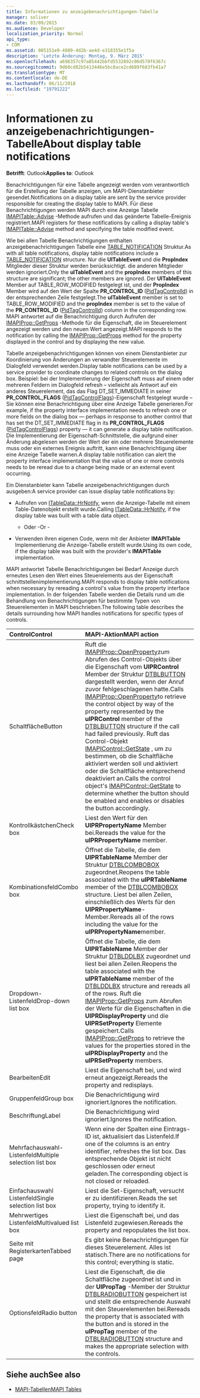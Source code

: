 ```yaml
---
title: Informationen zu anzeigebenachrichtigungen-Tabelle
manager: soliver
ms.date: 03/09/2015
ms.audience: Developer
localization_priority: Normal
api_type:
- COM
ms.assetid: 085151e9-4809-4d2b-ae4d-e318355e1f5a
description: 'Letzte Änderung: Montag, 9. März 2015'
ms.openlocfilehash: a696357c97a85442bbfd5532892c06d570f6367c
ms.sourcegitcommit: 9d60cd82b5413446e5bc8ace2cd689f683fb41a7
ms.translationtype: MT
ms.contentlocale: de-DE
ms.lasthandoff: 06/11/2018
ms.locfileid: "19791222"
---
```

# <a name="about-display-table-notifications"></a><span data-ttu-id="4f3d2-103">Informationen zu anzeigebenachrichtigungen-Tabelle</span><span class="sxs-lookup"><span data-stu-id="4f3d2-103">About display table notifications</span></span>

<span data-ttu-id="4f3d2-104">**Betrifft**: Outlook</span><span class="sxs-lookup"><span data-stu-id="4f3d2-104">**Applies to**: Outlook</span></span> 
  
<span data-ttu-id="4f3d2-105">Benachrichtigungen für eine Tabelle angezeigt werden vom verantwortlich für die Erstellung der Tabelle anzeigen, um MAPI-Dienstanbieter gesendet.</span><span class="sxs-lookup"><span data-stu-id="4f3d2-105">Notifications on a display table are sent by the service provider responsible for creating the display table to MAPI.</span></span> <span data-ttu-id="4f3d2-106">Für diese Benachrichtigungen werden MAPI durch eine Anzeige Tabelle [IMAPITable::Advise](imapitable-advise.md) -Methode aufrufen und das geänderte Tabelle-Ereignis registriert.</span><span class="sxs-lookup"><span data-stu-id="4f3d2-106">MAPI registers for these notifications by calling a display table's [IMAPITable::Advise](imapitable-advise.md) method and specifying the table modified event.</span></span> 
  
<span data-ttu-id="4f3d2-107">Wie bei allen Tabelle Benachrichtigungen enthalten anzeigebenachrichtigungen Tabelle eine [TABLE_NOTIFICATION](table_notification.md) Struktur.</span><span class="sxs-lookup"><span data-stu-id="4f3d2-107">As with all table notifications, display table notifications include a [TABLE_NOTIFICATION](table_notification.md) structure.</span></span> <span data-ttu-id="4f3d2-108">Nur die **UlTableEvent** und die **PropIndex** Mitglieder dieser Struktur werden berücksichtigt. die anderen Mitglieder werden ignoriert.</span><span class="sxs-lookup"><span data-stu-id="4f3d2-108">Only the **ulTableEvent** and the **propIndex** members of this structure are significant; the other members are ignored.</span></span> <span data-ttu-id="4f3d2-109">Der **UlTableEvent** Member auf TABLE_ROW_MODIFIED festgelegt ist, und der **PropIndex** Member wird auf den Wert der Spalte **PR_CONTROL_ID** ([PidTagControlId](pidtagcontrolid-canonical-property.md)) in der entsprechenden Zeile festgelegt.</span><span class="sxs-lookup"><span data-stu-id="4f3d2-109">The **ulTableEvent** member is set to TABLE_ROW_MODIFIED and the **propIndex** member is set to the value of the **PR_CONTROL_ID** ([PidTagControlId](pidtagcontrolid-canonical-property.md)) column in the corresponding row.</span></span> <span data-ttu-id="4f3d2-110">MAPI antwortet auf die Benachrichtigung durch Aufrufen der [IMAPIProp::GetProps](imapiprop-getprops.md) -Methode für die Eigenschaft, die im Steuerelement angezeigt werden und den neuen Wert angezeigt.</span><span class="sxs-lookup"><span data-stu-id="4f3d2-110">MAPI responds to the notification by calling the [IMAPIProp::GetProps](imapiprop-getprops.md) method for the property displayed in the control and by displaying the new value.</span></span> 
  
<span data-ttu-id="4f3d2-111">Tabelle anzeigebenachrichtigungen können von einem Dienstanbieter zur Koordinierung von Änderungen an verwandter Steuerelemente im Dialogfeld verwendet werden.</span><span class="sxs-lookup"><span data-stu-id="4f3d2-111">Display table notifications can be used by a service provider to coordinate changes to related controls on the dialog box.</span></span> <span data-ttu-id="4f3d2-112">Beispiel: bei der Implementierung der Eigenschaft muss auf einem oder mehreren Feldern im Dialogfeld refresh – vielleicht als Antwort auf ein anderes Steuerelement, das das Flag DT_SET_IMMEDIATE in seiner **PR_CONTROL_FLAGS** ([PidTagControlFlags](pidtagcontrolflags-canonical-property.md))-Eigenschaft festgelegt wurde – Sie können eine Benachrichtigung über eine Anzeige Tabelle generieren.</span><span class="sxs-lookup"><span data-stu-id="4f3d2-112">For example, if the property interface implementation needs to refresh one or more fields on the dialog box — perhaps in response to another control that has set the DT_SET_IMMEDIATE flag in its **PR_CONTROL_FLAGS** ([PidTagControlFlags](pidtagcontrolflags-canonical-property.md)) property — it can generate a display table notification.</span></span> <span data-ttu-id="4f3d2-113">Die Implementierung der Eigenschaft-Schnittstelle, die aufgrund einer Änderung abgelesen werden der Wert der ein oder mehrere Steuerelemente muss oder ein externes Ereignis auftritt, kann eine Benachrichtigung über eine Anzeige Tabelle warnen.</span><span class="sxs-lookup"><span data-stu-id="4f3d2-113">A display table notification can alert the property interface implementation that the value of one or more controls needs to be reread due to a change being made or an external event occurring.</span></span> 
  
<span data-ttu-id="4f3d2-114">Ein Dienstanbieter kann Tabelle anzeigebenachrichtigungen durch ausgeben:</span><span class="sxs-lookup"><span data-stu-id="4f3d2-114">A service provider can issue display table notifications by:</span></span>
  
- <span data-ttu-id="4f3d2-115">Aufrufen von [ITableData::HrNotify](itabledata-hrnotify.md), wenn die Anzeige-Tabelle mit einem Table-Datenobjekt erstellt wurde.</span><span class="sxs-lookup"><span data-stu-id="4f3d2-115">Calling [ITableData::HrNotify](itabledata-hrnotify.md), if the display table was built with a table data object.</span></span>
    
    - <span data-ttu-id="4f3d2-116">Oder -</span><span class="sxs-lookup"><span data-stu-id="4f3d2-116">Or -</span></span>
    
- <span data-ttu-id="4f3d2-117">Verwenden ihren eigenen Code, wenn mit der Anbieter **IMAPITable** Implementierung die Anzeige-Tabelle erstellt wurde.</span><span class="sxs-lookup"><span data-stu-id="4f3d2-117">Using its own code, if the display table was built with the provider's **IMAPITable** implementation.</span></span> 
    
<span data-ttu-id="4f3d2-118">MAPI antwortet Tabelle Benachrichtigungen bei Bedarf Anzeige durch erneutes Lesen den Wert eines Steuerelements aus der Eigenschaft schnittstellenimplementierung.</span><span class="sxs-lookup"><span data-stu-id="4f3d2-118">MAPI responds to display table notifications when necessary by rereading a control's value from the property interface implementation.</span></span> <span data-ttu-id="4f3d2-119">In der folgenden Tabelle werden die Details rund um die Behandlung von Benachrichtigungen für bestimmte Typen von Steuerelementen in MAPI beschrieben.</span><span class="sxs-lookup"><span data-stu-id="4f3d2-119">The following table describes the details surrounding how MAPI handles notifications for specific types of controls.</span></span>
  
|<span data-ttu-id="4f3d2-120">**Control**</span><span class="sxs-lookup"><span data-stu-id="4f3d2-120">**Control**</span></span>|<span data-ttu-id="4f3d2-121">**MAPI-Aktion**</span><span class="sxs-lookup"><span data-stu-id="4f3d2-121">**MAPI action**</span></span>|
|:-----|:-----|
|<span data-ttu-id="4f3d2-122">Schaltfläche</span><span class="sxs-lookup"><span data-stu-id="4f3d2-122">Button</span></span>  <br/> |<span data-ttu-id="4f3d2-123">Ruft die [IMAPIProp::OpenProperty](imapiprop-openproperty.md)zum Abrufen des Control-Objekts über die Eigenschaft vom **UlPRControl** Member der Struktur [DTBLBUTTON](dtblbutton.md) dargestellt werden, wenn der Anruf zuvor fehlgeschlagenen hatte.</span><span class="sxs-lookup"><span data-stu-id="4f3d2-123">Calls [IMAPIProp::OpenProperty](imapiprop-openproperty.md)to retrieve the control object by way of the property represented by the **ulPRControl** member of the [DTBLBUTTON](dtblbutton.md) structure if the call had failed previously.</span></span> <span data-ttu-id="4f3d2-124">Ruft das Control-Objekt [IMAPIControl::GetState](imapicontrol-getstate.md) , um zu bestimmen, ob die Schaltfläche aktiviert werden soll und aktiviert oder die Schaltfläche entsprechend deaktiviert an.</span><span class="sxs-lookup"><span data-stu-id="4f3d2-124">Calls the control object's [IMAPIControl::GetState](imapicontrol-getstate.md) to determine whether the button should be enabled and enables or disables the button accordingly.</span></span>  <br/> |
|<span data-ttu-id="4f3d2-125">Kontrollkästchen</span><span class="sxs-lookup"><span data-stu-id="4f3d2-125">Check box</span></span>  <br/> |<span data-ttu-id="4f3d2-126">Liest den Wert für den **UlPRPropertyName** Member bei.</span><span class="sxs-lookup"><span data-stu-id="4f3d2-126">Rereads the value for the **ulPRPropertyName** member.</span></span>  <br/> |
|<span data-ttu-id="4f3d2-127">Kombinationsfeld</span><span class="sxs-lookup"><span data-stu-id="4f3d2-127">Combo box</span></span>  <br/> |<span data-ttu-id="4f3d2-128">Öffnet die Tabelle, die dem **UlPRTableName** Member der Struktur [DTBLCOMBOBOX](dtblcombobox.md) zugeordnet.</span><span class="sxs-lookup"><span data-stu-id="4f3d2-128">Reopens the table associated with the **ulPRTableName** member of the [DTBLCOMBOBOX](dtblcombobox.md) structure.</span></span> <span data-ttu-id="4f3d2-129">Liest bei allen Zeilen, einschließlich des Werts für den **UlPRPropertyName**-Member.</span><span class="sxs-lookup"><span data-stu-id="4f3d2-129">Rereads all of the rows including the value for the **ulPRPropertyName**member.</span></span>  <br/> |
|<span data-ttu-id="4f3d2-130">Dropdown-Listenfeld</span><span class="sxs-lookup"><span data-stu-id="4f3d2-130">Drop-down list box</span></span>  <br/> |<span data-ttu-id="4f3d2-131">Öffnet die Tabelle, die dem **UlPRTableName** Member der Struktur [DTBLDDLBX](dtblddlbx.md) zugeordnet und liest bei allen Zeilen.</span><span class="sxs-lookup"><span data-stu-id="4f3d2-131">Reopens the table associated with the **ulPRTableName** member of the [DTBLDDLBX](dtblddlbx.md) structure and rereads all of the rows.</span></span> <span data-ttu-id="4f3d2-132">Ruft die [IMAPIProp::GetProps](imapiprop-getprops.md) zum Abrufen der Werte für die Eigenschaften in die **UlPRDisplayProperty** und die **UlPRSetProperty** Elemente gespeichert.</span><span class="sxs-lookup"><span data-stu-id="4f3d2-132">Calls [IMAPIProp::GetProps](imapiprop-getprops.md) to retrieve the values for the properties stored in the **ulPRDisplayProperty** and the **ulPRSetProperty** members.</span></span>  <br/> |
|<span data-ttu-id="4f3d2-133">Bearbeiten</span><span class="sxs-lookup"><span data-stu-id="4f3d2-133">Edit</span></span>  <br/> |<span data-ttu-id="4f3d2-134">Liest die Eigenschaft bei, und wird erneut angezeigt.</span><span class="sxs-lookup"><span data-stu-id="4f3d2-134">Rereads the property and redisplays.</span></span>  <br/> |
|<span data-ttu-id="4f3d2-135">Gruppenfeld</span><span class="sxs-lookup"><span data-stu-id="4f3d2-135">Group box</span></span>  <br/> |<span data-ttu-id="4f3d2-136">Die Benachrichtigung wird ignoriert.</span><span class="sxs-lookup"><span data-stu-id="4f3d2-136">Ignores the notification.</span></span>  <br/> |
|<span data-ttu-id="4f3d2-137">Beschriftung</span><span class="sxs-lookup"><span data-stu-id="4f3d2-137">Label</span></span>  <br/> |<span data-ttu-id="4f3d2-138">Die Benachrichtigung wird ignoriert.</span><span class="sxs-lookup"><span data-stu-id="4f3d2-138">Ignores the notification.</span></span>  <br/> |
|<span data-ttu-id="4f3d2-139">Mehrfachauswahl-Listenfeld</span><span class="sxs-lookup"><span data-stu-id="4f3d2-139">Multiple selection list box</span></span>  <br/> |<span data-ttu-id="4f3d2-140">Wenn eine der Spalten eine Eintrags-ID ist, aktualisiert das Listenfeld.</span><span class="sxs-lookup"><span data-stu-id="4f3d2-140">If one of the columns is an entry identifier, refreshes the list box.</span></span> <span data-ttu-id="4f3d2-141">Das entsprechende Objekt ist nicht geschlossen oder erneut geladen.</span><span class="sxs-lookup"><span data-stu-id="4f3d2-141">The corresponding object is not closed or reloaded.</span></span>  <br/> |
|<span data-ttu-id="4f3d2-142">Einfachauswahl Listenfeld</span><span class="sxs-lookup"><span data-stu-id="4f3d2-142">Single selection list box</span></span>  <br/> |<span data-ttu-id="4f3d2-143">Liest die Set-Eigenschaft, versucht er zu identifizieren.</span><span class="sxs-lookup"><span data-stu-id="4f3d2-143">Reads the set property, trying to identify it.</span></span>  <br/> |
|<span data-ttu-id="4f3d2-144">Mehrwertiges Listenfeld</span><span class="sxs-lookup"><span data-stu-id="4f3d2-144">Multivalued list box</span></span>  <br/> |<span data-ttu-id="4f3d2-145">Liest die Eigenschaft bei, und das Listenfeld zugewiesen.</span><span class="sxs-lookup"><span data-stu-id="4f3d2-145">Rereads the property and repopulates the list box.</span></span>  <br/> |
|<span data-ttu-id="4f3d2-146">Seite mit Registerkarten</span><span class="sxs-lookup"><span data-stu-id="4f3d2-146">Tabbed page</span></span>  <br/> |<span data-ttu-id="4f3d2-147">Es gibt keine Benachrichtigungen für dieses Steuerelement. Alles ist statisch.</span><span class="sxs-lookup"><span data-stu-id="4f3d2-147">There are no notifications for this control; everything is static.</span></span>  <br/> |
|<span data-ttu-id="4f3d2-148">Optionsfeld</span><span class="sxs-lookup"><span data-stu-id="4f3d2-148">Radio button</span></span>  <br/> |<span data-ttu-id="4f3d2-149">Liest die Eigenschaft, die die Schaltfläche zugeordnet ist und in der **UlPropTag** -Member der Struktur [DTBLRADIOBUTTON](dtblradiobutton.md) gespeichert ist und stellt die entsprechende Auswahl mit den Steuerelementen bei.</span><span class="sxs-lookup"><span data-stu-id="4f3d2-149">Rereads the property that is associated with the button and is stored in the **ulPropTag** member of the [DTBLRADIOBUTTON](dtblradiobutton.md) structure and makes the appropriate selection with the controls.</span></span>  <br/> |
   
## <a name="see-also"></a><span data-ttu-id="4f3d2-150">Siehe auch</span><span class="sxs-lookup"><span data-stu-id="4f3d2-150">See also</span></span>

- [<span data-ttu-id="4f3d2-151">MAPI-Tabellen</span><span class="sxs-lookup"><span data-stu-id="4f3d2-151">MAPI Tables</span></span>](mapi-tables.md)

